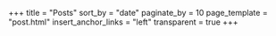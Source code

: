+++
title = "Posts"
sort_by = "date"
paginate_by = 10
page_template = "post.html"
insert_anchor_links = "left"
transparent = true
+++
